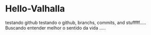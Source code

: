 # Hello-Valhalla
testando github
testando o github, branchs, commits, and stufffff.....
Buscando entender melhor o sentido da vida .....
